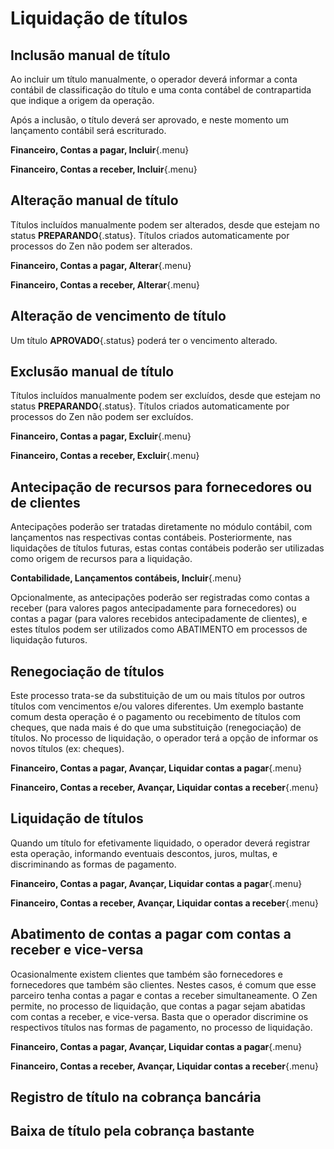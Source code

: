 # Liquidação de títulos

## Inclusão manual de título

Ao incluir um título manualmente, o operador deverá informar a conta contábil de classificação do título e uma conta contábel de contrapartida que indique a origem da operação.

Após a inclusão, o título deverá ser aprovado, e neste momento um lançamento contábil será escriturado.

**Financeiro, Contas a pagar, Incluir**{.menu}

**Financeiro, Contas a receber, Incluir**{.menu}

## Alteração manual de título

Títulos incluídos manualmente podem ser alterados, desde que estejam no status **PREPARANDO**{.status}.
Títulos criados automaticamente por processos do Zen não podem ser alterados.

**Financeiro, Contas a pagar, Alterar**{.menu}

**Financeiro, Contas a receber, Alterar**{.menu}

## Alteração de vencimento de título

Um título **APROVADO**{.status} poderá ter o vencimento alterado.

## Exclusão manual de título

Títulos incluídos manualmente podem ser excluídos, desde que estejam no status **PREPARANDO**{.status}.
Títulos criados automaticamente por processos do Zen não podem ser excluídos.

**Financeiro, Contas a pagar, Excluir**{.menu}

**Financeiro, Contas a receber, Excluir**{.menu}

## Antecipação de recursos para fornecedores ou de clientes

Antecipações poderão ser tratadas diretamente no módulo contábil, com lançamentos nas respectivas contas contábeis.
Posteriormente, nas liquidações de títulos futuras, estas contas contábeis poderão ser utilizadas como origem de recursos para a liquidação.

**Contabilidade, Lançamentos contábeis, Incluir**{.menu}

Opcionalmente, as antecipações poderão ser registradas como contas a receber (para valores pagos antecipadamente para fornecedores) ou contas a pagar (para valores recebidos antecipadamente de clientes), e estes títulos podem ser utilizados como ABATIMENTO em processos de liquidação futuros.

## Renegociação de títulos

Este processo trata-se da substituição de um ou mais títulos por outros títulos com vencimentos e/ou valores diferentes.
Um exemplo bastante comum desta operação é o pagamento ou recebimento de títulos com cheques, que nada mais é do que uma substituição (renegociação) de títulos.
No processo de liquidação, o operador terá a opção de informar os novos títulos (ex: cheques).

**Financeiro, Contas a pagar, Avançar, Liquidar contas a pagar**{.menu}

**Financeiro, Contas a receber, Avançar, Liquidar contas a receber**{.menu}

## Liquidação de títulos

Quando um título for efetivamente liquidado, o operador deverá registrar esta operação, informando eventuais descontos, juros, multas, e discriminando as formas de pagamento.

**Financeiro, Contas a pagar, Avançar, Liquidar contas a pagar**{.menu}

**Financeiro, Contas a receber, Avançar, Liquidar contas a receber**{.menu}

## Abatimento de contas a pagar com contas a receber e vice-versa

Ocasionalmente existem clientes que também são fornecedores e fornecedores que também são clientes.
Nestes casos, é comum que esse parceiro tenha contas a pagar e contas a receber simultaneamente.
O Zen permite, no processo de liquidação, que contas a pagar sejam abatidas com contas a receber, e vice-versa.
Basta que o operador discrimine os respectivos títulos nas formas de pagamento, no processo de liquidação.

**Financeiro, Contas a pagar, Avançar, Liquidar contas a pagar**{.menu}

**Financeiro, Contas a receber, Avançar, Liquidar contas a receber**{.menu}

## Registro de título na cobrança bancária

## Baixa de título pela cobrança bastante
